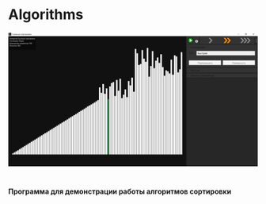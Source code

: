 # Algorithms
<img src="https://github.com/durasel74/Algorithms/blob/master/Algorithms_Demo.png" />

#
#### Программа для демонстрации работы алгоритмов сортировки
